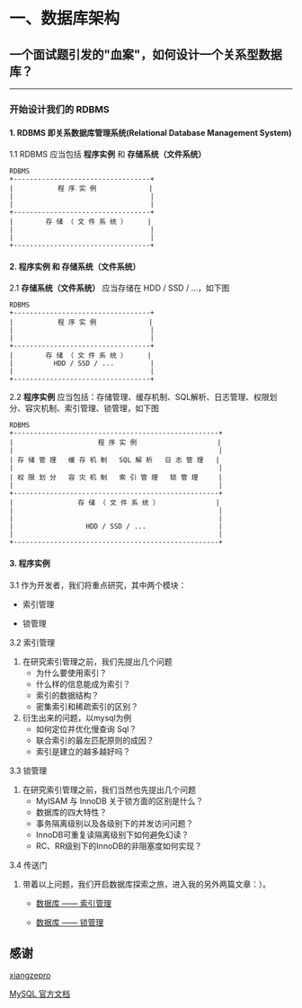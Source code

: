 # 一、数据库架构

## 一个面试题引发的"血案"，如何设计一个关系型数据库？

-----

### 开始设计我们的 RDBMS

#### 1. RDBMS 即关系数据库管理系统(Relational Database Management System)

1.1 RDBMS 应当包括 **程序实例** 和 **存储系统（文件系统）**

```
RDBMS
+----------------------------------+
|           程 序 实 例             |
|                                  |
|                                  |
+----------------------------------+
|        存 储 （ 文 件 系 统 ）     |
|                                  |
|                                  |
+----------------------------------+
```


#### 2. **程序实例** 和 **存储系统（文件系统）**

2.1 **存储系统（文件系统）** 应当存储在 HDD / SSD / ...，如下图

```
RDBMS
+----------------------------------+
|           程 序 实 例             |
|                                  |
|                                  |
+----------------------------------+
|        存 储 （ 文 件 系 统 ）     |
|          HDD / SSD / ...         |
|                                  |
+----------------------------------+
```


2.2 **程序实例** 应当包括：存储管理、缓存机制、SQL解析、日志管理、权限划分、容灾机制、索引管理、锁管理，如下图


```
RDBMS
+---------------------------------------------------+
|                     程 序 实 例                    |
|                                                   |
| 存 储 管 理   缓 存 机 制   SQL 解 析   日 志 管 理   |
|                                                   |
| 权 限 划 分   容 灾 机 制   索 引 管 理   锁 管 理     |
|                                                   |
+---------------------------------------------------+
|                存 储 （ 文 件 系 统 ）              |
|                                                   |
|                                                   |
|                  HDD / SSD / ...                  |
|                                                   |
+---------------------------------------------------+
```

#### 3. **程序实例**

3.1 作为开发者，我们将重点研究，其中两个模块：
 - 索引管理

 - 锁管理
 
3.2 索引管理
 
 1. 在研究索引管理之前，我们先提出几个问题
     - 为什么要使用索引？
     - 什么样的信息能成为索引？
     - 索引的数据结构？
     - 密集索引和稀疏索引的区别？
 2. 衍生出来的问题，以mysql为例
     - 如何定位并优化慢查询 Sql？
     - 联合索引的最左匹配原则的成因？
     - 索引是建立的越多越好吗？

3.3 锁管理

 1. 在研究索引管理之前，我们当然也先提出几个问题
     - MyISAM 与 InnoDB 关于锁方面的区别是什么？
     - 数据库的四大特性？
     - 事务隔离级别以及各级别下的并发访问问题？
     - InnoDB可重复读隔离级别下如何避免幻读？
     - RC、RR级别下的InnoDB的非阻塞度如何实现？

3.4 传送门

  1. 带着以上问题，我们开启数据库探索之旅，进入我的另外两篇文章：）。
  
     - [数据库 —— 索引管理](./数据库——2_索引管理.md)
    
     - [数据库 —— 锁管理](./数据库——3_锁管理.md)
     
     

## 感谢

[xiangzepro](https://www.imooc.com/t/4264265)

[MySQL 官方文档](https://dev.mysql.com/doc/refman/8.0/en/innodb-locking.html)
